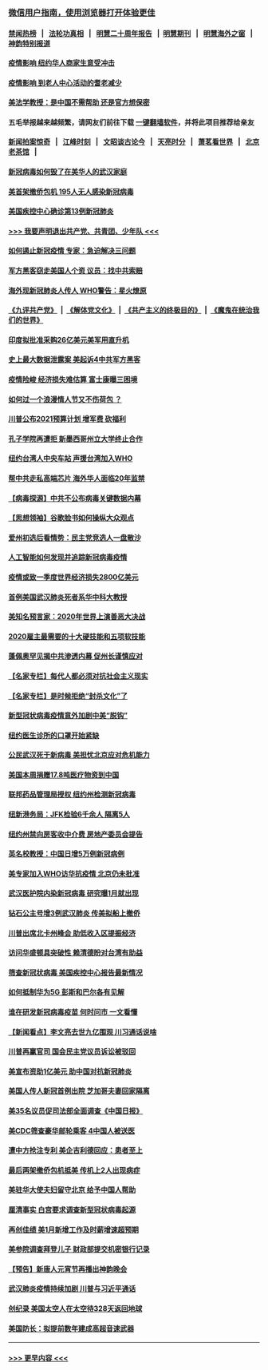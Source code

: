 ### [微信用户指南，使用浏览器打开体验更佳](https://github.com/gfw-breaker/banned-news1/blob/master/indexes/wechat-guide.md?t=0)
#### [禁闻热榜](热点新闻.md?t=0)  &nbsp;&nbsp;|&nbsp;&nbsp; [法轮功真相](https://github.com/gfw-breaker/truth/blob/master/README.md?t=0) &nbsp;&nbsp;|&nbsp;&nbsp; [明慧二十周年报告](https://github.com/gfw-breaker/mh-reports/blob/master/README.md?t=0) &nbsp;&nbsp;|&nbsp;&nbsp;[明慧期刊](https://github.com/gfw-breaker/mh-qikan) &nbsp;&nbsp;|&nbsp;&nbsp; [明慧海外之窗](https://github.com/gfw-breaker/mh-news/blob/master/README.md?t=0) &nbsp;&nbsp;|&nbsp;&nbsp; [神韵特别报道](https://github.com/gfw-breaker/mh-news/blob/master/shenyun.md?t=0)
#### [疫情影响  纽约华人商家生意受冲击](../pages/nsc412/n11860284.md?t=02111655) 
#### [疫情影响  到老人中心活动的耆老减少](../pages/nsc412/n11860199.md?t=02111655) 
#### [美法学教授：是中国不需帮助 还是官方想保密](../pages/nsc412/n11859492.md?t=02111655) 
#### 五毛举报越来越频繁，请网友们前往下载 [一键翻墙软件](https://github.com/gfw-breaker/ssr-accounts)，并将此项目推荐给亲友
#### [新闻拍案惊奇](https://github.com/gfw-breaker/banned-news1/blob/master/pages/link4.md) &nbsp;&nbsp;|&nbsp;&nbsp; [江峰时刻](https://github.com/gfw-breaker/banned-news1/blob/master/pages/link4.md) &nbsp;&nbsp;|&nbsp;&nbsp; [文昭谈古论今](https://github.com/gfw-breaker/banned-news1/blob/master/pages/link4.md) &nbsp;&nbsp;|&nbsp;&nbsp; [天亮时分](https://github.com/gfw-breaker/banned-news1/blob/master/pages/link4.md) &nbsp;&nbsp;|&nbsp;&nbsp; [萧茗看世界](https://github.com/gfw-breaker/banned-news1/blob/master/pages/link4.md) &nbsp;&nbsp;|&nbsp;&nbsp; [北京老茶馆](https://github.com/gfw-breaker/banned-news1/blob/master/pages/link4.md) &nbsp;&nbsp;|&nbsp;&nbsp; 
#### [新冠病毒如何毁了在美华人的武汉家庭](../pages/nsc412/n11859524.md?t=02111655) 
#### [美首架撤侨包机 195人无人感染新冠病毒](../pages/nsc412/n11859908.md?t=02111655) 
#### [美国疾控中心确诊第13例新冠肺炎](../pages/nsc412/n11859966.md?t=02111655) 
#### [>>> 我要声明退出共产党、共青团、少年队 <<<](https://github.com/begood0513/goodnews/blob/master/quit/letter.md) 
#### [如何遏止新冠疫情 专家：急迫解决三问题](../pages/nsc412/n11859685.md?t=02111655) 
#### [军方黑客窃走美国人个资 议员：找中共索赔](../pages/nsc412/n11859371.md?t=02111655) 
#### [海外现新冠肺炎人传人 WHO警告：星火燎原](../pages/nsc412/n11859252.md?t=02111655) 
#### [《九评共产党》](https://github.com/begood0513/9ping.md/blob/master/README.md) &nbsp;|&nbsp; [《解体党文化》](../../../../jtdwh.md/blob/master/README.md)  &nbsp;|&nbsp; [《共产主义的终极目的》](../../../../gczydzjmd.md/blob/master/README.md) &nbsp;|&nbsp; [《魔鬼在统治我们的世界》](../../../../mgztzwmdsj.md/blob/master/README.md) 
#### [印度拟批准采购26亿美元美军用直升机](../pages/nsc412/n11859143.md?t=02111655) 
#### [史上最大数据泄露案 美起诉4中共军方黑客](../pages/nsc412/n11859115.md?t=02111655) 
#### [疫情险峻 经济损失难估算 富士康曝三困境](../pages/nsc412/n11859120.md?t=02111655) 
#### [如何过一个浪漫情人节又不伤荷包 ？](../pages/nsc412/n11858969.md?t=02111655) 
#### [川普公布2021预算计划 增军费 砍福利](../pages/nsc412/n11859012.md?t=02111655) 
#### [孔子学院再遭拒 新墨西哥州立大学终止合作](../pages/nsc412/n11858661.md?t=02111655) 
#### [纽约台湾人中央车站  声援台湾加入WHO](../pages/nsc412/n11857757.md?t=02111655) 
#### [帮中共走私高端芯片 海外华人面临20年监禁](../pages/nsc412/n11855016.md?t=02111655) 
#### [【病毒探源】中共不公布病毒关键数据内幕](../pages/nsc412/n11856584.md?t=02111655) 
#### [【思想领袖】谷歌脸书如何操纵大众观点](../pages/nsc412/n11680874.md?t=02111655) 
#### [爱州初选后看情势：民主党竞选人一盘散沙](../pages/nsc412/n11856557.md?t=02111655) 
#### [人工智能如何发现并追踪新冠病毒疫情](../pages/nsc412/n11856398.md?t=02111655) 
#### [疫情或致一季度世界经济损失2800亿美元](../pages/nsc412/n11855639.md?t=02111655) 
#### [首例美国武汉肺炎死者系华中科大教授](../pages/nsc412/n11855500.md?t=02111655) 
#### [美知名预言家：2020年世界上演善恶大决战](../pages/nsc412/n11855418.md?t=02111655) 
#### [2020雇主最需要的十大硬技能和五项软技能](../pages/nsc412/n11850953.md?t=02111655) 
#### [蓬佩奥罕见揭中共渗透内幕 促州长谨慎应对](../pages/nsc412/n11854685.md?t=02111655) 
#### [【名家专栏】每代人都必须对抗社会主义现实](../pages/nsc412/n11831412.md?t=02111655) 
#### [【名家专栏】是时候拒绝“封杀文化”了](../pages/nsc412/n11814093.md?t=02111655) 
#### [新型冠状病毒疫情意外加剧中美“脱钩”](../pages/nsc412/n11854475.md?t=02111655) 
#### [纽约医生诊所的口罩开始紧缺](../pages/nsc412/n11853364.md?t=02111655) 
#### [公民武汉死于新病毒 美担忧北京应对危机能力](../pages/nsc412/n11854331.md?t=02111655) 
#### [美国本周捐赠17.8吨医疗物资到中国](../pages/nsc412/n11854269.md?t=02111655) 
#### [联邦药品管理局授权  纽约州检测新冠病毒](../pages/nsc412/n11853371.md?t=02111655) 
#### [纽新港务局：JFK检验6千余人  隔离5人](../pages/nsc412/n11853366.md?t=02111655) 
#### [纽约州禁向房客收中介费  房地产委员会提告](../pages/nsc412/n11853360.md?t=02111655) 
#### [英名校教授：中国日增5万例新冠病例](../pages/nsc412/n11854174.md?t=02111655) 
#### [美专家加入WHO访华抗疫情 北京仍未批准](../pages/nsc412/n11854043.md?t=02111655) 
#### [武汉医护院内染新冠病毒 研究曝1月就出现](../pages/nsc412/n11852928.md?t=02111655) 
#### [钻石公主号增3例武汉肺炎 传美拟船上撤侨](../pages/nsc412/n11853240.md?t=02111655) 
#### [川普出席北卡州峰会 助低收入区提振经济](../pages/nsc412/n11853232.md?t=02111655) 
#### [访问华盛顿具突破性 赖清德盼对台湾有助益](../pages/nsc412/n11853129.md?t=02111655) 
#### [筛查新冠状病毒 美国疾控中心报告最新情况](../pages/nsc412/n11853070.md?t=02111655) 
#### [如何抵制华为5G 彭斯和巴尔各有见解](../pages/nsc412/n11852535.md?t=02111655) 
#### [谁在研发新冠病毒疫苗 何时问市 一文看懂](../pages/nsc412/n11852840.md?t=02111655) 
#### [【新闻看点】李文亮去世九亿围观 川习通话说啥](../pages/nsc412/n11852360.md?t=02111655) 
#### [川普再赢官司 国会民主党议员诉讼被驳回](../pages/nsc412/n11852287.md?t=02111655) 
#### [美宣布资助1亿美元 助中国对抗新冠肺炎](../pages/nsc412/n11852531.md?t=02111655) 
#### [美国人传人新冠首例出院 芝加哥夫妻回家隔离](../pages/nsc412/n11852452.md?t=02111655) 
#### [美35名议员促司法部全面调查《中国日报》](../pages/nsc412/n11852435.md?t=02111655) 
#### [美CDC筛查豪华邮轮乘客 4中国人被送医](../pages/nsc412/n11852085.md?t=02111655) 
#### [遭中方抢注专利 美企吉利德回应：患者至上](../pages/nsc412/n11852037.md?t=02111655) 
#### [最后两架撤侨包机抵美 传机上2人出现病症](../pages/nsc412/n11852173.md?t=02111655) 
#### [美驻华大使夫妇留守北京 给予中国人帮助](../pages/nsc412/n11852165.md?t=02111655) 
#### [厘清事实 白宫要求调查新型冠状病毒起源](../pages/nsc412/n11852106.md?t=02111655) 
#### [再创佳绩 美1月新增工作及时薪增速超预期](../pages/nsc412/n11852174.md?t=02111655) 
#### [美参院调查拜登儿子 财政部提交机密银行记录](../pages/nsc412/n11851808.md?t=02111655) 
#### [【预告】新唐人元宵节再播出神韵晚会](../pages/nsc412/n11843192.md?t=02111655) 
#### [武汉肺炎疫情持续加剧 川普与习近平通话](../pages/nsc412/n11851613.md?t=02111655) 
#### [创纪录 美国太空人在太空待328天返回地球](../pages/nsc412/n11851266.md?t=02111655) 
#### [美国防长：拟提前数年建成高超音速武器](../pages/nsc412/n11850959.md?t=02111655) 

----
#### [ >>> 更早内容 <<< ](../indexes/nsc412-earlier.md)
